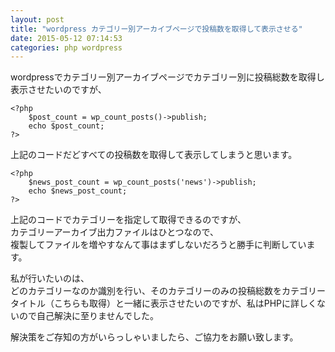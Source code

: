 ```yaml
---
layout: post
title: "wordpress カテゴリー別アーカイブページで投稿数を取得して表示させる"
date: 2015-05-12 07:14:53
categories: php wordpress
---
```

<p>wordpressでカテゴリー別アーカイブページでカテゴリー別に投稿総数を取得し表示させたいのですが、</p>

<pre><code>&lt;?php 
    $post_count = wp_count_posts()-&gt;publish; 
    echo $post_count;
?&gt;
</code></pre>

<p>上記のコードだどすべての投稿数を取得して表示してしまうと思います。</p>

<pre><code>&lt;?php 
    $news_post_count = wp_count_posts('news')-&gt;publish; 
    echo $news_post_count;
?&gt;
</code></pre>

<p>上記のコードでカテゴリーを指定して取得できるのですが、<br>
カテゴリーアーカイブ出力ファイルはひとつなので、<br>
複製してファイルを増やすなんて事はまずしないだろうと勝手に判断しています。</p>

<p>私が行いたいのは、<br>
どのカテゴリーなのか識別を行い、そのカテゴリーのみの投稿総数をカテゴリータイトル（こちらも取得）と一緒に表示させたいのですが、私はPHPに詳しくないので自己解決に至りませんでした。</p>

<p>解決策をご存知の方がいらっしゃいましたら、ご協力をお願い致します。</p>
